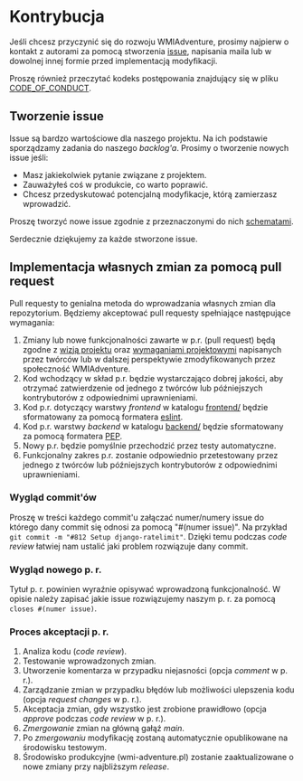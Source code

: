 # Kontrybucja

Jeśli chcesz przyczynić się do rozwoju WMIAdventure, prosimy najpierw o kontakt z autorami za pomocą stworzenia [issue](https://github.com/emkarcinos/WMIAdventure/issues/new/choose), napisania maila lub w dowolnej innej formie przed implementacją modyfikacji.

Proszę również przeczytać kodeks postępowania znajdujący się w pliku [CODE_OF_CONDUCT](https://github.com/emkarcinos/WMIAdventure/blob/main/CODE_OF_CONDUCT).

## Tworzenie issue

Issue są bardzo wartościowe dla naszego projektu. Na ich podstawie sporządzamy zadania do naszego *backlog'a*.
Prosimy o tworzenie nowych issue jeśli:

- Masz jakiekolwiek pytanie związane z projektem.
- Zauważyłeś coś w produkcie, co warto poprawić.
- Chcesz przedyskutować potencjalną modyfikacje, którą zamierzasz wprowadzić.

Proszę tworzyć nowe issue zgodnie z przeznaczonymi do nich [schematami](https://github.com/emkarcinos/WMIAdventure/issues/new/choose).  

Serdecznie dziękujemy za każde stworzone issue.

## Implementacja własnych zmian za pomocą pull request 

Pull requesty to genialna metoda do wprowadzania własnych zmian dla repozytorium.
Będziemy akceptować pull requesty spełniające następujące wymagania:

1. Zmiany lub nowe funkcjonalności zawarte w p.r. (pull request) będą zgodne z [wizją projektu](https://github.com/emkarcinos/WMIAdventure/blob/main/docs/vision.md) oraz [wymaganiami projektowymi](https://github.com/emkarcinos/WMIAdventure/blob/main/docs/project-requirements.md) napisanych przez twórców lub w dalszej perspektywie zmodyfikowanych przez społeczność WMIAdventure.
2. Kod wchodzący w skład p.r. będzie wystarczająco dobrej jakości, aby otrzymać zatwierdzenie od jednego z twórców lub późniejszych kontrybutorów z odpowiednimi uprawnieniami.
3. Kod p.r. dotyczący warstwy *frontend* w katalogu [frontend/](https://github.com/emkarcinos/WMIAdventure/tree/main/WMIAdventure/frontend) będzie sformatowany za pomocą formatera [eslint](https://eslint.org/).
3. Kod p.r. warstwy *backend* w katalogu [backend/](https://github.com/emkarcinos/WMIAdventure/tree/main/WMIAdventure/backend) będzie sformatowany za pomocą formatera [PEP](https://pypi.org/project/autopep8/).
4. Nowy p.r. będzie pomyślnie przechodzić przez testy automatyczne.
5. Funkcjonalny zakres p.r. zostanie odpowiednio przetestowany przez jednego z twórców lub późniejszych kontrybutorów z odpowiednimi uprawnieniami.

### Wygląd commit'ów

Proszę w treści każdego commit'u załączać numer/numery issue do którego dany commit się odnosi za pomocą "#(numer issue)".
Na przykład `git commit -m "#812 Setup django-ratelimit"`. 
Dzięki temu podczas *code review* łatwiej nam ustalić jaki problem rozwiązuje dany commit.

### Wygląd nowego p. r.

Tytuł p. r. powinien wyraźnie opisywać wprowadzoną funkcjonalność.
W opisie należy zapisać jakie issue rozwiązujemy naszym p. r. za pomocą `closes #(numer issue)`.

### Proces akceptacji p. r.

1. Analiza kodu (*code review*).
2. Testowanie wprowadzonych zmian.
3. Utworzenie komentarza w przypadku niejasności (opcja *comment* w p. r.).
4. Zarządzanie zmian w przypadku błędów lub możliwości ulepszenia kodu (opcja *request changes* w p. r.).
5. Akceptacja zmian, gdy wszystko jest zrobione prawidłowo (opcja *approve* podczas *code review* w p. r.).
6. *Zmergowanie* zmian na główną gałąź *main*.
7. Po *zmergowaniu* modyfikację zostaną automatycznie opublikowane na środowisku testowym.
8. Środowisko produkcyjne (wmi-adventure.pl) zostanie zaaktualizowane o nowe zmiany przy najbliższym *release*.
